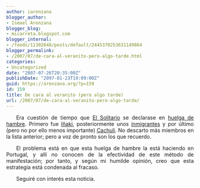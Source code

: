 ```yaml
---
author: iarenzana
blogger_author:
- Ismael Arenzana
blogger_blog:
- micarreta.blogspot.com
blogger_internal:
- /feeds/11302648/posts/default/2445370253631149864
blogger_permalink:
- /2007/07/de-cara-al-veranito-pero-algo-tarde.html
categories:
- Uncategorized
date: "2007-07-26T20:35:00Z"
publishDate: "2097-01-23T19:09:00Z"
guid: https://arenzana.org/?p=159
id: 159
title: De cara al veranito (pero algo tarde)
url: /2007/07/de-cara-al-veranito-pero-algo-tarde/
---
```

<p style="text-align:justify;text-indent:20pt;">
  Era cuestión de tiempo que <a href="http://www.elmundo.es/elmundo/2007/07/23/espana/1185198012.html">El Solitario</a> se declarase en <a href="http://www.elmundo.es/elmundo/2007/07/26/espana/1185479611.html?a=c8f7abd974551bbbf450ffe74ccc7706&t=1185481483">huelga de hambre</a>. Primero fue <a href="http://www.elmundo.es/elmundo/2007/01/25/espana/1169761780.html">Iñaki</a>, posteriormente unos <a href="http://www.elmundo.es/elmundo/2004/06/21/sociedad/1087849178.html">inmigrantes</a> y por último (pero no por ello menos importante) <a href="http://www.elmundo.es/elmundo/2007/05/04/espana/1178304491.html">Cachuli</a>. No descarto más miembros en la lista anterior; pero a voz de pronto son los que recuerdo.
</p>

<p style="text-align:justify;text-indent:20pt;">
  El problema está en que esta huelga de hambre la está haciendo en Portugal, y allí no conocen de la efectividad de este método de manifestación; por tanto, y según mi humilde opinión, creo que esta estrategia está condenada al fracaso.
</p>

<p style="text-align:justify;text-indent:20pt;">
  Seguiré con interés esta noticia.
</p>
